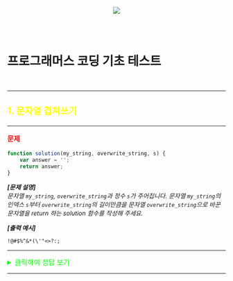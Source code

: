 <p align="center">
  <img src="https://file.newswire.co.kr/data/datafile2/thumb_640/2022/07/1994211446_20220703180818_7260737807.jpg">
</p>
<br /><br />

# 프로그래머스 코딩 기초 테스트

<br />

---
## <p style="color:yellow;">1. 문자열 겹쳐쓰기</p>
---
**<p style="color:red; font-size:16px;">문제</p>**

```javascript
function solution(my_string, overwrite_string, s) {
    var answer = '';
    return answer;
}
```

__*[문제 설명]*__<br />
*문자열 `my_string`, `overwrite_string`과 정수 `s`가 주어집니다. 문자열 `my_string`의 인덱스 `s`부터 `overwrite_string`의 길이만큼을 문자열 `overwrite_string`으로 바꾼 문자열을 return 하는 solution 함수를 작성해 주세요.*<br />

__*[출력 예시]*__<br />
```
!@#$%^&*(\'"<>?:;
```

---

<details>
<summary style="color:lime; font-size:16px;">클릭하여 정답 보기</summary>
<div markdown="1"><br />

```javascript
function solution(my_string, overwrite_string, s) {
    // 매개변수들의 문자열의 길이를 저장하는 지역 변수 선언
    const oslen = overwrite_string.length;
    // substring 사용해 문자열의 인덱스 0 부터 변수 s 직전까지의 부분 문자열과 
    // overwrite_string 문자열을 합치고
    // substring 사용해 문자열의 인덱스 변수 s 부터 overwrite_string 의 
    // 문자열 갯수를 담고 있는 변수 oslen 직전까지의 my_string 와 합친다
    const answer = (my_string.substring(0,s) + overwrite_string + my_string.substring(s + oslen));

    return answer;
}
```
**<span style="font-size:20px; color:tomato">🧐 공부한 것 정리</span>**

>`my_string` 의 인덱스가 `overwrite_string` 의 인덱스보다 클 때는 문제가 없었지만 작았을 때 `overwrite_string` 를 합치고 남은 `my_string` 의 문자열의 인덱스가 문제였다..<br />
결국 검색을 통해 해결하였다.. <br />
~~나는 왜 `my_string.substring(s + oslen)` 이 부분을 생각하지 못하였을까...~~

>`slice()` 메서드를 이용한 풀이도 가능하다.

</div>
</details>


---

<br /><br />
